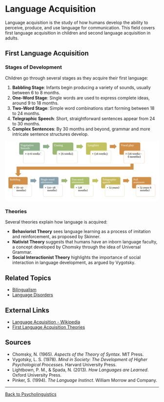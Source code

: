 # Language Acquisition

Language acquisition is the study of how humans develop the ability to perceive, produce, and use language for communication. This field covers first language acquisition in children and second language acquisition in adults.

## First Language Acquisition

### Stages of Development

Children go through several stages as they acquire their first language:

1. **Babbling Stage**: Infants begin producing a variety of sounds, usually between 6 to 8 months.
2. **One-Word Stage**: Single words are used to express complete ideas, around 9 to 18 months.
3. **Two-Word Stage**: Simple word combinations start forming between 18 to 24 months.
4. **Telegraphic Speech**: Short, straightforward sentences appear from 24 to 30 months.
5. **Complex Sentences**: By 30 months and beyond, grammar and more intricate sentence structures develop.


![Language Acquisition Stages](../../../../assets/Language-Development.png)


### Theories

Several theories explain how language is acquired:

- **Behaviorist Theory** sees language learning as a process of imitation and reinforcement, as proposed by Skinner.
- **Nativist Theory** suggests that humans have an inborn language faculty, a concept developed by Chomsky through the idea of Universal Grammar.
- **Social Interactionist Theory** highlights the importance of social interaction in language development, as argued by Vygotsky.


## Related Topics

- [Bilingualism](Bilingualism.md)
- [Language Disorders](Language-Disorders.md)

## External Links

- [Language Acquisition - Wikipedia](https://en.wikipedia.org/wiki/Language_acquisition)
- [First Language Acquisition Theories](https://www.simplypsychology.org/language.html)

## Sources

- Chomsky, N. (1965). *Aspects of the Theory of Syntax*. MIT Press.  
- Vygotsky, L. S. (1978). *Mind in Society: The Development of Higher Psychological Processes*. Harvard University Press.  
- Lightbown, P. M., & Spada, N. (2013). *How Languages are Learned*. Oxford University Press.
- Pinker, S. (1994). *The Language Instinct*. William Morrow and Company.

---

[Back to Psycholinguistics](README.md)
